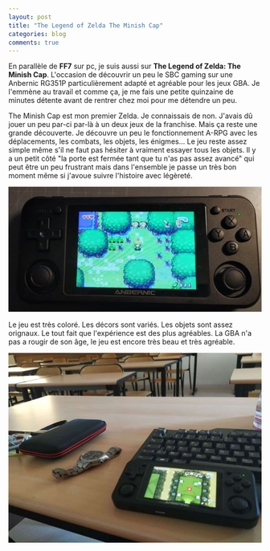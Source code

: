 ```yaml
---
layout: post
title: "The Legend of Zelda The Minish Cap"
categories: blog
comments: true
---
```


En parallèle de **FF7** sur pc, je suis aussi sur **The Legend of Zelda: The Minish Cap**. L'occasion de découvrir un peu le SBC gaming sur une Anbernic RG351P particulièrement adapté et agréable pour les jeux GBA. Je l'emmène au travail et comme ça, je me fais une petite quinzaine de minutes détente avant de rentrer chez moi pour me détendre un peu.

The Minish Cap est mon premier Zelda. Je connaissais de non. J'avais dû jouer un peu par-ci par-là à un deux jeux de la franchise. Mais ça reste une grande découverte. Je découvre un peu le fonctionnement A-RPG avec les déplacements, les combats, les objets, les énigmes... Le jeu reste assez simple même s'il ne faut pas hésiter à vraiment essayer tous les objets. Il y a un petit côté "la porte est fermée tant que tu n'as pas assez avancé" qui peut être un peu frustrant mais dans l'ensemble je passe un très bon moment même si j'avoue suivre l'histoire avec légèreté. 

![folio](https://github.com/homeostasie/bouquins/raw/master/_pics/jv/zelda/minish-cap-1.jpg)

Le jeu est très coloré. Les décors sont variés. Les objets sont assez orignaux. Le tout fait que l'expérience est des plus agréables. La GBA n'a pas a rougir de son âge, le jeu est encore très beau et très agréable.

![folio](https://github.com/homeostasie/bouquins/raw/master/_pics/jv/zelda/minish-cap-2.jpg)